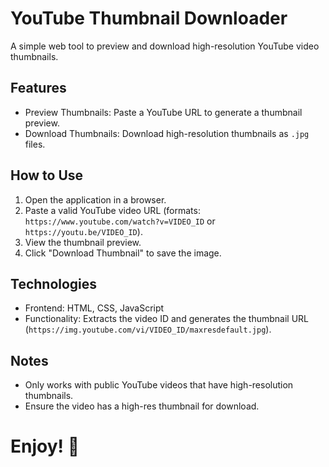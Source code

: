 # YouTube Thumbnail Downloader

A simple web tool to preview and download high-resolution YouTube video thumbnails.

## Features
 - Preview Thumbnails: Paste a YouTube URL to generate a thumbnail preview.
 - Download Thumbnails: Download high-resolution thumbnails as `.jpg` files.

## How to Use
 1. Open the application in a browser.
 2. Paste a valid YouTube video URL (formats: `https://www.youtube.com/watch?v=VIDEO_ID` or `https://youtu.be/VIDEO_ID`).
 3. View the thumbnail preview.
 4. Click "Download Thumbnail" to save the image.

## Technologies
 - Frontend: HTML, CSS, JavaScript
 - Functionality: Extracts the video ID and generates the thumbnail URL (`https://img.youtube.com/vi/VIDEO_ID/maxresdefault.jpg`).

## Notes
 - Only works with public YouTube videos that have high-resolution thumbnails.
 - Ensure the video has a high-res thumbnail for download.

# Enjoy! 🚀
